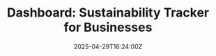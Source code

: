 ---
title: 'Dashboard: Sustainability Tracker for Businesses'
linkTitle: 'Dashboard: Sustainability Tracker for Businesses '
date: '2025-04-29T16:24:00Z'
weight: 1
description: A sustainability tracker for businesses outlines goals and action items
  to reduce carbon footprint, improve recycling, enhance energy efficiency, and promote
  sustainable commuting, along with strategies for tracking progress and encouraging
  eco-friendly habits in the workplace.
draft: false
ref: dashboard-sustainability-tracker-for-businesses
---